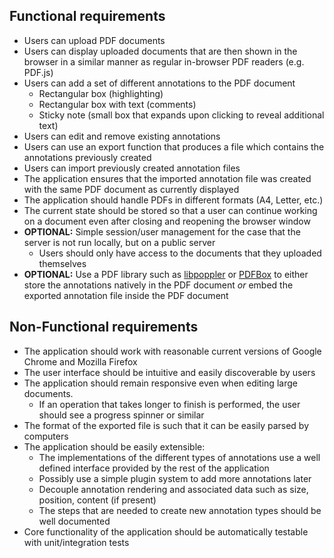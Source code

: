 ## Functional requirements
- Users can upload PDF documents
- Users can display uploaded documents that are then shown in the browser in a
similar manner as regular in-browser PDF readers (e.g. PDF.js)
- Users can add a set of different annotations to the PDF document
    + Rectangular box (highlighting)
    + Rectangular box with text (comments)
    + Sticky note (small box that expands upon clicking to reveal additional text)
- Users can edit and remove existing annotations
- Users can use an export function that produces a file which contains the annotations previously created
- Users can import previously created annotation files
- The application ensures that the imported annotation file was created with
the same PDF document as currently displayed
- The application should handle PDFs in different formats (A4, Letter, etc.)
- The current state should be stored so that a user can continue working on a
document even after closing and reopening the browser window
- **OPTIONAL:** Simple session/user management for the case that the server is not run locally, but on a public server
    + Users should only have access to the documents that they uploaded themselves
- **OPTIONAL:** Use a PDF library such as [libpoppler][1] or [PDFBox][2] to
either store the annotations natively in the PDF document *or* embed the
exported annotation file inside the PDF document

## Non-Functional requirements
- The application should work with reasonable current versions of Google 
Chrome and Mozilla Firefox
- The user interface should be intuitive and easily discoverable by users
- The application should remain responsive even when editing large documents.
    + If an operation that takes longer to finish is performed, the user should see a progress spinner or similar
- The format of the exported file is such that it can be easily parsed by computers
- The application should be easily extensible:
    + The implementations of the different types of annotations use a well defined interface provided by the rest of the application
    + Possibly use a simple plugin system to add more annotations later
    + Decouple annotation rendering and associated data such as size, position,
    content (if present)
    + The steps that are needed to create new annotation types should be well documented
- Core functionality of the application should be automatically testable with unit/integration tests

[1]: https://poppler.freedesktop.org/
[2]: https://pdfbox.apache.org/
